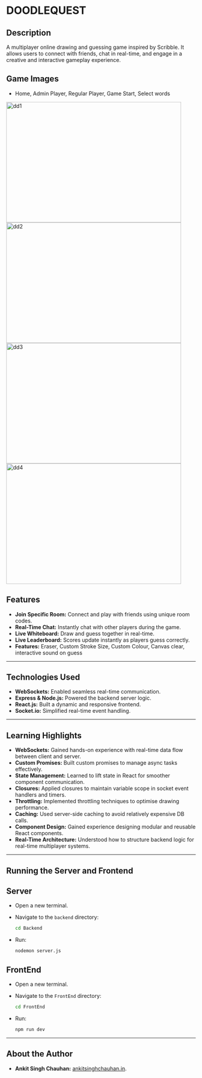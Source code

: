 # DOODLEQUEST 

## Description
A multiplayer online drawing and guessing game inspired by Scribble. It allows users to connect with friends, chat in real-time, and engage in a creative and interactive gameplay experience.

## Game Images
- Home, Admin Player, Regular Player, Game Start, Select words
<img width="465" height="320" alt="dd1" src="https://github.com/user-attachments/assets/1de2f7cd-6b5b-4793-9f52-a7a9141ed797" />
<img width="465" height="320" alt="dd2" src="https://github.com/user-attachments/assets/c1c5de8c-5643-4cba-a098-7eef392c439f" />
<img width="465" height="320" alt="dd3" src="https://github.com/user-attachments/assets/7371c685-192c-43c9-a340-7349fa05e793" />
<img width="465" height="320" alt="dd4" src="https://github.com/user-attachments/assets/3accf979-a0bf-49aa-bf83-9c83408342ed" />


## Features

- **Join Specific Room:** Connect and play with friends using unique room codes.  
- **Real-Time Chat:** Instantly chat with other players during the game.  
- **Live Whiteboard:** Draw and guess together in real-time.  
- **Live Leaderboard:** Scores update instantly as players guess correctly.
- **Features:** Eraser, Custom Stroke Size, Custom Colour, Canvas clear, interactive sound on guess

---

## Technologies Used

- **WebSockets:** Enabled seamless real-time communication.  
- **Express & Node.js:** Powered the backend server logic.  
- **React.js:** Built a dynamic and responsive frontend.  
- **Socket.io:** Simplified real-time event handling.

---

## Learning Highlights

- **WebSockets:** Gained hands-on experience with real-time data flow between client and server.
- **Custom Promises:** Built custom promises to manage async tasks effectively.
- **State Management:** Learned to lift state in React for smoother component communication.
- **Closures:** Applied closures to maintain variable scope in socket event handlers and timers.
- **Throttling:** Implemented throttling techniques to optimise drawing performance.
- **Caching:** Used server-side caching to avoid relatively expensive DB calls.
- **Component Design:** Gained experience designing modular and reusable React components.
- **Real-Time Architecture:** Understood how to structure backend logic for real-time multiplayer systems.


---
## Running the Server and Frontend

## Server
- Open a new terminal.

- Navigate to the `backend` directory:
   ```bash
   cd Backend

- Run:
   ```bash
   nodemon server.js

## FrontEnd
- Open a new terminal.

- Navigate to the `FrontEnd` directory:
   ```bash
   cd FrontEnd

- Run:
   ```bash
   npm run dev

---

## About the Author
- **Ankit Singh Chauhan:** [ankitsinghchauhan.in](https://ankitsinghchauhan.in).
